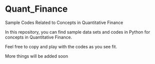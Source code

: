 # Quant_Finance
Sample Codes Related to Concepts in Quantitative Finance

In this repository, you can find sample data sets and codes in Python for concepts in Quantitative Finance.

Feel free to copy and play with the codes as you see fit.

More things will be added soon

